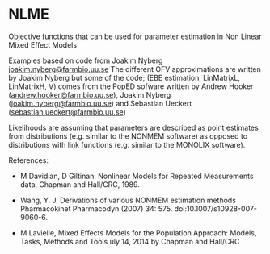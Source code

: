 # NLME
Objective functions that can be used for parameter estimation in Non Linear Mixed Effect Models

Examples based on code from Joakim Nyberg joakim.nyberg@farmbio.uu.se
The different OFV approximations are written by Joakim Nyberg but some of the code;
(EBE estimation, LinMatrixL, LinMatrixH, V) comes from the PopED sofware written by Andrew Hooker (andrew.hooker@farmbio.uu.se),
Joakim Nyberg (joakim.nyberg@farmbio.uu.se) and Sebastian Ueckert (sebastian.ueckert@farmbio.uu.se)

Likelihoods are assuming that parameters are described as point estimates from distributions (e.g. similar to the NONMEM software) as opposed to distributions with link functions (e.g. similar to the MONOLIX software).

References:
* M Davidian, D Giltinan: Nonlinear Models for Repeated Measurements data, Chapman and Hall/CRC, 1989.

* Wang, Y. J. Derivations of various NONMEM estimation methods Pharmacokinet Pharmacodyn (2007) 34: 575. doi:10.1007/s10928-007-9060-6.

* M Lavielle, Mixed Effects Models for the Population Approach: Models, Tasks, Methods and Tools uly 14, 2014 by Chapman and Hall/CRC

